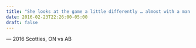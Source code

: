 ```yaml
---
title: "She looks at the game a little differently … almost with a man’s eyes"
date: 2016-02-23T22:26:00-05:00
draft: false
---
```

— 2016 Scotties, ON vs AB
<!--more--> 

